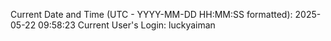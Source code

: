 Current Date and Time (UTC - YYYY-MM-DD HH:MM:SS formatted): 2025-05-22 09:58:23
Current User's Login: luckyaiman
